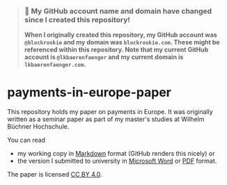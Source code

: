 > ### 🚨 My GitHub account name and domain have changed since I created this repository!
> **When I originally created this repository, my GitHub account was `@blockrookie` and my domain was `blockrookie.com`.
> These might be referenced within this repository.
> Note that my current GitHub account is `@lkbaerenfaenger` and my current domain is `lkbaerenfaenger.com`.**

# payments-in-europe-paper

This repository holds my paper on payments in Europe.
It was originally written as a seminar paper as part of my master's studies at Wilhelm Büchner Hochschule.

You can read

* my working copy in [Markdown](payments-in-europe-paper.md) format (GitHub renders this nicely) or
* the version I submitted to university in [Microsoft Word](payments-in-europe-paper.docx) or [PDF](payments-in-europe-paper.pdf) format.

The paper is licensed [CC BY 4.0](https://creativecommons.org/licenses/by/4.0/).
